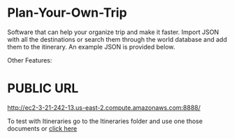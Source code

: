 # Plan-Your-Own-Trip

Software that can help your organize trip and make it faster. Import JSON with all the destinations or search them through the world database and add them to the itinerary. An example JSON is provided below.

Other Features:



# PUBLIC URL
http://ec2-3-21-242-13.us-east-2.compute.amazonaws.com:8888/

To test with Itineraries go to the Itineraries folder and use one those documents or [click here](https://github.com/papaJCL/React/blob/master/JSON%20examples/coloradobrews.json "JSON example 1")
